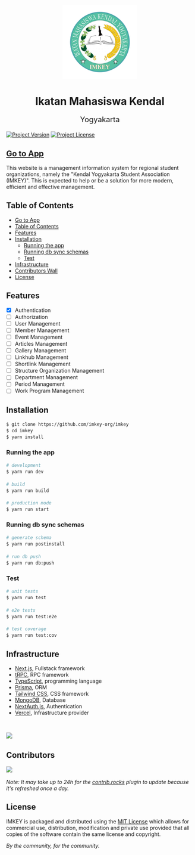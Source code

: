 <p align="center" id="imkey">
  <a href="https://imkey.org.id" target="blank">
    <img src="./Logo.png" width="200" alt="IMKEY Logo" />
  </a>
  <h1 align="center" style="font-weight: bold;">Ikatan Mahasiswa Kendal <p style="font-size: 20px; font-weight: normal;">Yogyakarta</p></h1>
</p>

[![Project Version](https://img.shields.io/github/package-json/v/imkey-org/imkey?style=flat-square)](https://github.com/imkey-org/imkey/releases)
[![Project License](https://img.shields.io/github/license/imkey-org/imkey?style=flat-square)](https://github.com/imkey-org/imkey/blob/main/LICENSE)

## [Go to App](https://imkey.or.id)

<p>
  This website is a management information system for regional student organizations, namely the "Kendal Yogyakarta Student Association (IMKEY)". This is expected to help or be a solution for more modern, efficient and effective management.
</p>

## Table of Contents
- [Go to App](#go-to-app)
- [Table of Contents](#table-of-contents)
- [Features](#features)
- [Installation](#installation)
  - [Running the app](#running-the-app)
  - [Running db sync schemas](#running-db-sync-schemas)
  - [Test](#test)
- [Infrastructure](#infrastructure)
- [Contributors Wall](#contributors-wall)
- [License](#license)

## Features
- [x] Authentication
- [ ] Authorization
- [ ] User Management
- [ ] Member Management
- [ ] Event Management
- [ ] Articles Management
- [ ] Gallery Management
- [ ] Linkhub Management
- [ ] Shortlink Management
- [ ] Structure Organization Management
- [ ] Department Management
- [ ] Period Management
- [ ] Work Program Management

## Installation

```bash
$ git clone https://github.com/imkey-org/imkey
$ cd imkey
$ yarn install
```

### Running the app

```bash
# development
$ yarn run dev

# build
$ yarn run build

# production mode
$ yarn run start
```

### Running db sync schemas

```bash
# generate schema
$ yarn run postinstall

# run db push
$ yarn run db:push
```

### Test

```bash
# unit tests
$ yarn run test

# e2e tests
$ yarn run test:e2e

# test coverage
$ yarn run test:cov
```

## Infrastructure

- [Next.js](https://nextjs.org/), Fullstack framework
- [tRPC](https://trpc.io/), RPC framework
- [TypeScript](https://www.typescriptlang.org/), programming language
- [Prisma](https://prisma.io/), ORM
- [Tailwind CSS](https://tailwindcss.com/), CSS framework
- [MongoDB](https://mongodb.com/), Database
- [NextAuth.js](https://next-auth.js.org/), Authentication
- [Vercel](https://vercel.com/), Infrastructure provider

&nbsp;

<a href="https://vercel.com?utm_source=imkey-org&utm_campaign=oss">
  <img src="https://images.ctfassets.net/e5382hct74si/78Olo8EZRdUlcDUFQvnzG7/fa4cdb6dc04c40fceac194134788a0e2/1618983297-powered-by-vercel.svg" width="200px" />
</a>

## Contributors

<a href="https://github.com/imkey-org/imkey/graphs/contributors">

  <img src="https://contrib.rocks/image?repo=imkey-org/imkey" />

</a>



_Note: It may take up to 24h for the [contrib.rocks](https://contrib.rocks/image?repo=imkey-org/imkey) plugin to update because it's refreshed once a day._





## License

IMKEY is packaged and distributed using the [MIT License](https://choosealicense.com/licenses/mit/) which allows for commercial use, distribution, modification and private use provided that all copies of the software contain the same license and copyright.

_By the community, for the community._
